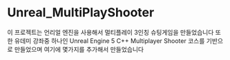 # Unreal_MultiPlayShooter

이 프로젝트는 언리얼 엔진을 사용해서 멀티플레이 3인칭 슈팅게임을 만들었습니다 
또한 유데미 강좌중 하나인 Unreal Engine 5 C++ Multiplayer Shooter 코스를 기반으로 만들었으며 여기에 몇가지를 추가해서 만들었습니다

